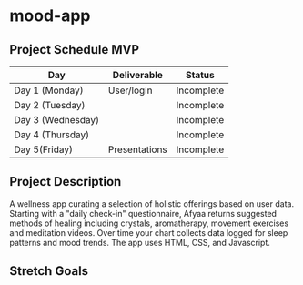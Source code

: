 # mood-app


## Project Schedule MVP

|  Day | Deliverable | Status
|---|---| ---|
|Day 1 (Monday)| User/login  | Incomplete
|Day 2 (Tuesday)| | Incomplete
|Day 3 (Wednesday)|  | Incomplete
|Day 4 (Thursday)|  | Incomplete
|Day 5(Friday)| Presentations| Incomplete

## Project Description

A wellness app curating a selection of holistic offerings based on user data. Starting with a "daily check-in" questionnaire, Afyaa returns suggested methods of healing including crystals, aromatherapy, movement exercises and meditation videos. Over time your chart collects data logged for sleep patterns and mood trends. The app uses HTML, CSS, and Javascript.

## Stretch Goals


